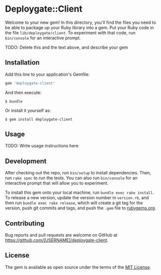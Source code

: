 # Deploygate::Client

Welcome to your new gem! In this directory, you'll find the files you need to be able to package up your Ruby library into a gem. Put your Ruby code in the file `lib/deploygate/client`. To experiment with that code, run `bin/console` for an interactive prompt.

TODO: Delete this and the text above, and describe your gem

## Installation

Add this line to your application's Gemfile:

```ruby
gem 'deploygate-client'
```

And then execute:

    $ bundle

Or install it yourself as:

    $ gem install deploygate-client

## Usage

TODO: Write usage instructions here

## Development

After checking out the repo, run `bin/setup` to install dependencies. Then, run `rake spec` to run the tests. You can also run `bin/console` for an interactive prompt that will allow you to experiment.

To install this gem onto your local machine, run `bundle exec rake install`. To release a new version, update the version number in `version.rb`, and then run `bundle exec rake release`, which will create a git tag for the version, push git commits and tags, and push the `.gem` file to [rubygems.org](https://rubygems.org).

## Contributing

Bug reports and pull requests are welcome on GitHub at https://github.com/[USERNAME]/deploygate-client.

## License

The gem is available as open source under the terms of the [MIT License](https://opensource.org/licenses/MIT).
